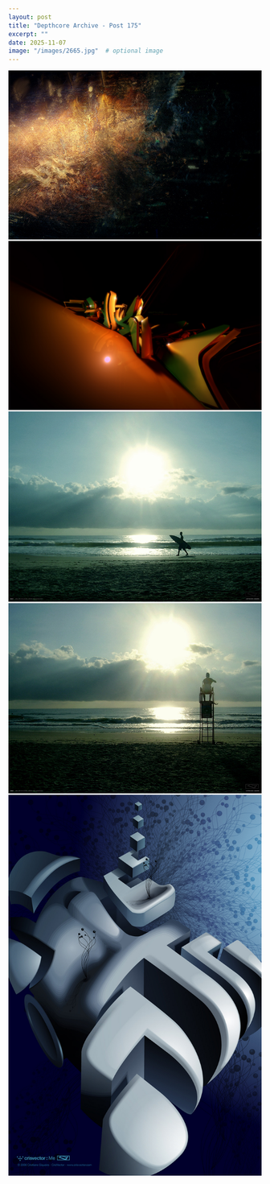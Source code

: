 ```yaml
---
layout: post
title: "Depthcore Archive - Post 175"
excerpt: ""
date: 2025-11-07
image: "/images/2665.jpg"  # optional image
---
```


<img src="/images/2665.jpg">
<img src="/images/2666.jpg" alt="2666.jpg"/>
<img src="/images/2671.jpg" alt="2671.jpg"/>
<img src="/images/2672.jpg" alt="2672.jpg"/>
<img src="/images/2675.jpg" alt="2675.jpg"/>
